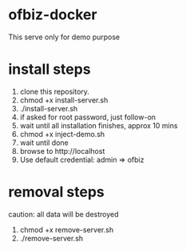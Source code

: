 # ofbiz-docker
This serve only for demo purpose 

# install steps
1. clone this repository.
2. chmod +x install-server.sh
3. ./install-server.sh
4. if asked for root password, just follow-on
5. wait until all installation finishes, approx 10 mins
6. chmod +x inject-demo.sh
7. wait until done
8. browse to http://localhost
9. Use default credential: admin => ofbiz

# removal steps
caution: all data will be destroyed
1. chmod +x remove-server.sh
2. ./remove-server.sh

